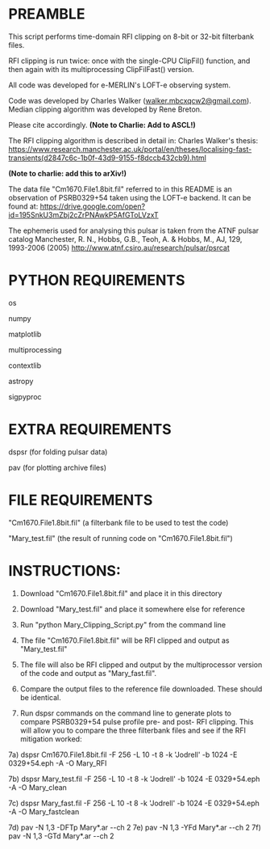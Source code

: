 # PREAMBLE

This script performs time-domain RFI clipping on 8-bit or 32-bit filterbank files.

RFI clipping is run twice: once with the single-CPU ClipFil() function, and then again with its multiprocessing ClipFilFast() version.

All code was developed for e-MERLIN's LOFT-e observing system.

Code was developed by Charles Walker (walker.mbcxqcw2@gmail.com). Median clipping algorithm was developed by Rene Breton.

Please cite accordingly. **(Note to Charlie: Add to ASCL!)**

The RFI clipping algorithm is described in detail in: Charles Walker's thesis: https://www.research.manchester.ac.uk/portal/en/theses/localising-fast-transients(d2847c6c-1b0f-43d9-9155-f8dccb432cb9).html

**(Note to charlie: add this to arXiv!)**

The data file "Cm1670.File1.8bit.fil" referred to in this README is an observation of PSRB0329+54 taken using the LOFT-e backend. It can be found at: https://drive.google.com/open?id=195SnkU3mZbj2cZrPNAwkP5AfGToLVzxT

The ephemeris used for analysing this pulsar is taken from the ATNF pulsar catalog
Manchester, R. N., Hobbs, G.B., Teoh, A. & Hobbs, M., AJ, 129, 1993-2006 (2005)
http://www.atnf.csiro.au/research/pulsar/psrcat 


# PYTHON REQUIREMENTS

os

numpy

matplotlib

multiprocessing

contextlib

astropy

sigpyproc

# EXTRA REQUIREMENTS

dspsr (for folding pulsar data)

pav   (for plotting archive files)

# FILE REQUIREMENTS

"Cm1670.File1.8bit.fil" (a filterbank file to be used to test the code)

"Mary_test.fil"         (the result of running code on "Cm1670.File1.8bit.fil")

# INSTRUCTIONS:

1) Download "Cm1670.File1.8bit.fil" and place it in this directory
2) Download "Mary_test.fil" and place it somewhere else for reference

3) Run "python Mary_Clipping_Script.py" from the command line
4) The file "Cm1670.File1.8bit.fil" will be RFI clipped and output as "Mary_test.fil"
5) The file will also be RFI clipped and output by the multiprocessor version of the code and output as "Mary_fast.fil".
6) Compare the output files to the reference file downloaded. These should be identical.

7) Run dspsr commands on the command line to generate plots to compare PSRB0329+54 pulse profile pre- and post- RFI clipping. This will allow you to compare the three filterbank files and see if the RFI mitigation worked:

7a)   dspsr Cm1670.File1.8bit.fil -F 256 -L 10 -t 8 -k 'Jodrell' -b 1024 -E 0329+54.eph -A -O Mary_RFI

7b)   dspsr Mary_test.fil -F 256 -L 10 -t 8 -k 'Jodrell' -b 1024 -E 0329+54.eph -A -O Mary_clean

7c)   dspsr Mary_fast.fil -F 256 -L 10 -t 8 -k 'Jodrell' -b 1024 -E 0329+54.eph -A -O Mary_fastclean

7d)   pav -N 1,3 -DFTp Mary*.ar --ch 2
7e)   pav -N 1,3 -YFd Mary*.ar --ch 2
7f)   pav -N 1,3 -GTd Mary*.ar --ch 2

